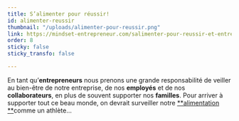 ```yaml
---
title: S’alimenter pour réussir!
id: alimenter-reussir
thumbnail: "/uploads/alimenter-pour-reussir.png"
link: https://mindset-entrepreneur.com/salimenter-pour-reussir-et-entretenir-les-bonnes-vibrations/
order: 8
sticky: false
sticky_transfo: false

---
```

En tant qu’**entrepreneurs** nous prenons une grande responsabilité de veiller au bien-être de notre entreprise, de nos **employés** et de nos **collaborateurs**, en plus de souvent supporter nos **familles**. Pour arriver à supporter tout ce beau monde, on devrait surveiller notre [**alimentation **](https://mindset-entrepreneur.com/energie-la-ressource-la-plus-importante-de-lentrepreneur/)comme un athlète...
